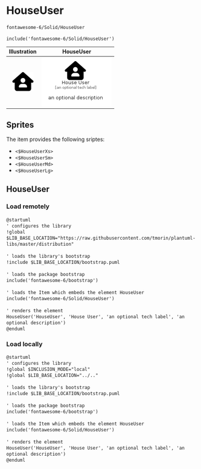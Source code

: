 # HouseUser


```text
fontawesome-6/Solid/HouseUser
```

```text
include('fontawesome-6/Solid/HouseUser')
```



| Illustration | HouseUser |
| :---: | :---: |
| ![illustration for Illustration](../../fontawesome-6/Solid/HouseUser.png) | ![illustration for HouseUser](../../fontawesome-6/Solid/HouseUser.Local.png) |



## Sprites
The item provides the following sriptes:

- `<$HouseUserXs>`
- `<$HouseUserSm>`
- `<$HouseUserMd>`
- `<$HouseUserLg>`





## HouseUser

### Load remotely
```plantuml
@startuml
' configures the library
!global $LIB_BASE_LOCATION="https://raw.githubusercontent.com/tmorin/plantuml-libs/master/distribution"

' loads the library's bootstrap
!include $LIB_BASE_LOCATION/bootstrap.puml

' loads the package bootstrap
include('fontawesome-6/bootstrap')

' loads the Item which embeds the element HouseUser
include('fontawesome-6/Solid/HouseUser')

' renders the element
HouseUser('HouseUser', 'House User', 'an optional tech label', 'an optional description')
@enduml
```

### Load locally
```plantuml
@startuml
' configures the library
!global $INCLUSION_MODE="local"
!global $LIB_BASE_LOCATION="../.."

' loads the library's bootstrap
!include $LIB_BASE_LOCATION/bootstrap.puml

' loads the package bootstrap
include('fontawesome-6/bootstrap')

' loads the Item which embeds the element HouseUser
include('fontawesome-6/Solid/HouseUser')

' renders the element
HouseUser('HouseUser', 'House User', 'an optional tech label', 'an optional description')
@enduml
```

